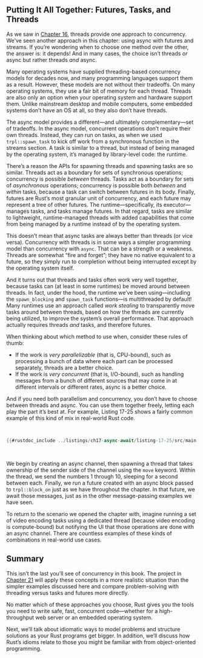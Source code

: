 ## Putting It All Together: Futures, Tasks, and Threads

As we saw in [Chapter 16][ch16]<!-- ignore -->, threads provide one approach to
concurrency. We’ve seen another approach in this chapter: using async with
futures and streams. If you’re wondering when to choose one method over the other,
the answer is: it depends! And in many cases, the choice isn’t threads _or_
async but rather threads _and_ async.

Many operating systems have supplied threading-based concurrency models for
decades now, and many programming languages support them as a result. However,
these models are not without their tradeoffs. On many operating systems, they
use a fair bit of memory for each thread. Threads are also only an option when
your operating system and hardware support them. Unlike mainstream desktop and
mobile computers, some embedded systems don’t have an OS at all, so they also
don’t have threads.

The async model provides a different—and ultimately complementary—set of
tradeoffs. In the async model, concurrent operations don’t require their own
threads. Instead, they can run on tasks, as when we used `trpl::spawn_task` to
kick off work from a synchronous function in the streams section. A task is
similar to a thread, but instead of being managed by the operating system, it’s
managed by library-level code: the runtime.

There’s a reason the APIs for spawning threads and spawning tasks are so
similar. Threads act as a boundary for sets of synchronous operations;
concurrency is possible _between_ threads. Tasks act as a boundary for sets of
_asynchronous_ operations; concurrency is possible both _between_ and _within_
tasks, because a task can switch between futures in its body. Finally, futures
are Rust’s most granular unit of concurrency, and each future may represent a
tree of other futures. The runtime—specifically, its executor—manages tasks,
and tasks manage futures. In that regard, tasks are similar to lightweight,
runtime-managed threads with added capabilities that come from being managed by
a runtime instead of by the operating system.

This doesn’t mean that async tasks are always better than threads (or vice
versa). Concurrency with threads is in some ways a simpler programming model
than concurrency with `async`. That can be a strength or a weakness. Threads are
somewhat “fire and forget”; they have no native equivalent to a future, so they
simply run to completion without being interrupted except by the operating
system itself.

And it turns out that threads and tasks often work
very well together, because tasks can (at least in some runtimes) be moved
around between threads. In fact, under the hood, the runtime we’ve been
using—including the `spawn_blocking` and `spawn_task` functions—is multithreaded
by default! Many runtimes use an approach called _work stealing_ to
transparently move tasks around between threads, based on how the threads are
currently being utilized, to improve the system’s overall performance. That
approach actually requires threads _and_ tasks, and therefore futures.

When thinking about which method to use when, consider these rules of thumb:

- If the work is _very parallelizable_ (that is, CPU-bound), such as processing
  a bunch of data where each part can be processed separately, threads are a
  better choice.
- If the work is _very concurrent_ (that is, I/O-bound), such as handling
  messages from a bunch of different sources that may come in at different
  intervals or different rates, async is a better choice.

And if you need both parallelism and concurrency, you don’t have to choose
between threads and async. You can use them together freely, letting each
play the part it’s best at. For example, Listing 17-25 shows a fairly common
example of this kind of mix in real-world Rust code.

<Listing number="17-25" caption="Sending messages with blocking code in a thread and awaiting the messages in an async block" file-name="src/main.rs">

```rust
{{#rustdoc_include ../listings/ch17-async-await/listing-17-25/src/main.rs:all}}
```

</Listing>

We begin by creating an async channel, then spawning a thread that takes
ownership of the sender side of the channel using the `move` keyword. Within
the thread, we send the numbers 1 through 10, sleeping for a second between
each. Finally, we run a future created with an async block passed to
`trpl::block_on` just as we have throughout the chapter. In that future, we
await those messages, just as in the other message-passing examples we have
seen.

To return to the scenario we opened the chapter with, imagine running a set of
video encoding tasks using a dedicated thread (because video encoding is
compute-bound) but notifying the UI that those operations are done with an
async channel. There are countless examples of these kinds of combinations in
real-world use cases.

## Summary

This isn’t the last you’ll see of concurrency in this book. The project in
[Chapter 21][ch21]<!-- ignore --> will apply these concepts in a more realistic
situation than the simpler examples discussed here and compare problem-solving
with threading versus tasks and futures more directly.

No matter which of these approaches you choose, Rust gives you the tools you
need to write safe, fast, concurrent code—whether for a high-throughput web
server or an embedded operating system.

Next, we’ll talk about idiomatic ways to model problems and structure solutions
as your Rust programs get bigger. In addition, we’ll discuss how Rust’s idioms
relate to those you might be familiar with from object-oriented programming.

[ch16]: http://localhost:3000/ch16-00-concurrency.html
[combining-futures]: ch17-03-more-futures.html#building-our-own-async-abstractions
[streams]: ch17-04-streams.html#composing-streams
[ch21]: ch21-00-final-project-a-web-server.html
